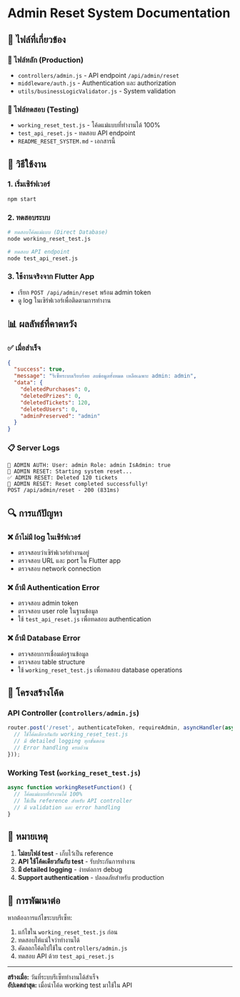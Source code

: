 # Admin Reset System Documentation

## 📁 ไฟล์ที่เกี่ยวข้อง

### 🔧 ไฟล์หลัก (Production)
- `controllers/admin.js` - API endpoint `/api/admin/reset`
- `middleware/auth.js` - Authentication และ authorization
- `utils/businessLogicValidator.js` - System validation

### 🧪 ไฟล์ทดสอบ (Testing)
- `working_reset_test.js` - โค้ดแม่แบบที่ทำงานได้ 100%
- `test_api_reset.js` - ทดสอบ API endpoint
- `README_RESET_SYSTEM.md` - เอกสารนี้

## 🚀 วิธีใช้งาน

### 1. เริ่มเซิร์ฟเวอร์
```bash
npm start
```

### 2. ทดสอบระบบ
```bash
# ทดสอบโค้ดแม่แบบ (Direct Database)
node working_reset_test.js

# ทดสอบ API endpoint
node test_api_reset.js
```

### 3. ใช้งานจริงจาก Flutter App
- เรียก `POST /api/admin/reset` พร้อม admin token
- ดู log ในเซิร์ฟเวอร์เพื่อติดตามการทำงาน

## 📊 ผลลัพธ์ที่คาดหวัง

### ✅ เมื่อสำเร็จ
```json
{
  "success": true,
  "message": "รีเซ็ทระบบเรียบร้อย ลบข้อมูลทั้งหมด เหลือเฉพาะ admin: admin",
  "data": {
    "deletedPurchases": 0,
    "deletedPrizes": 0,
    "deletedTickets": 120,
    "deletedUsers": 0,
    "adminPreserved": "admin"
  }
}
```

### 📋 Server Logs
```
🔐 ADMIN AUTH: User: admin Role: admin IsAdmin: true
🔄 ADMIN RESET: Starting system reset...
✅ ADMIN RESET: Deleted 120 tickets
🎉 ADMIN RESET: Reset completed successfully!
POST /api/admin/reset - 200 (831ms)
```

## 🔍 การแก้ปัญหา

### ❌ ถ้าไม่มี log ในเซิร์ฟเวอร์
- ตรวจสอบว่าเซิร์ฟเวอร์ทำงานอยู่
- ตรวจสอบ URL และ port ใน Flutter app
- ตรวจสอบ network connection

### ❌ ถ้ามี Authentication Error
- ตรวจสอบ admin token
- ตรวจสอบ user role ในฐานข้อมูล
- ใช้ `test_api_reset.js` เพื่อทดสอบ authentication

### ❌ ถ้ามี Database Error
- ตรวจสอบการเชื่อมต่อฐานข้อมูล
- ตรวจสอบ table structure
- ใช้ `working_reset_test.js` เพื่อทดสอบ database operations

## 🔧 โครงสร้างโค้ด

### API Controller (`controllers/admin.js`)
```javascript
router.post('/reset', authenticateToken, requireAdmin, asyncHandler(async (req, res) => {
  // ใช้โค้ดเดียวกันกับ working_reset_test.js
  // มี detailed logging ทุกขั้นตอน
  // Error handling ครบถ้วน
}));
```

### Working Test (`working_reset_test.js`)
```javascript
async function workingResetFunction() {
  // โค้ดแม่แบบที่ทำงานได้ 100%
  // ใช้เป็น reference สำหรับ API controller
  // มี validation และ error handling
}
```

## 📝 หมายเหตุ

1. **ไม่ลบไฟล์ test** - เก็บไว้เป็น reference
2. **API ใช้โค้ดเดียวกันกับ test** - รับประกันการทำงาน
3. **มี detailed logging** - ง่ายต่อการ debug
4. **Support authentication** - ปลอดภัยสำหรับ production

## 🎯 การพัฒนาต่อ

หากต้องการแก้ไขระบบรีเซ็ท:
1. แก้ไขใน `working_reset_test.js` ก่อน
2. ทดสอบให้แน่ใจว่าทำงานได้
3. คัดลอกโค้ดไปใช้ใน `controllers/admin.js`
4. ทดสอบ API ด้วย `test_api_reset.js`

---
**สร้างเมื่อ:** วันที่ระบบรีเซ็ททำงานได้สำเร็จ  
**อัปเดตล่าสุด:** เมื่อนำโค้ด working test มาใช้ใน API